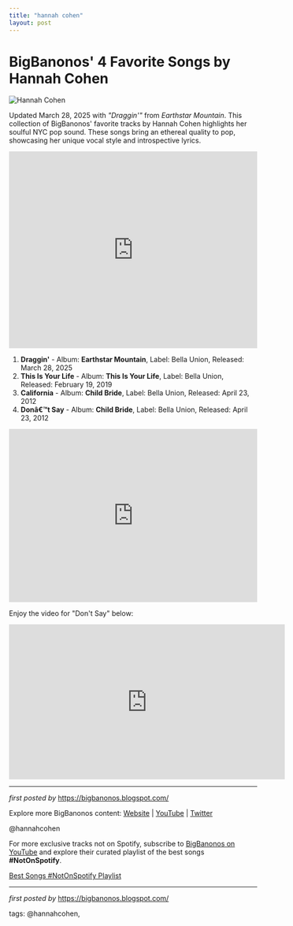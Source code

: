 ```yaml
---
title: "hannah cohen"
layout: post
---
```

<h1>BigBanonos' 4 Favorite Songs by Hannah Cohen</h1> <img alt="Hannah Cohen" src="https://opositivefestival.org/wp-content/uploads/2024/08/Hannah-Cohen_sq.jpg" /> <p>Updated March 28, 2025 with <em>"Draggin'"</em> from <em>Earthstar Mountain</em>. This collection of BigBanonos' favorite tracks by Hannah Cohen highlights her soulful NYC pop sound. These songs bring an ethereal quality to pop, showcasing her unique vocal style and introspective lyrics.</p> <!-- Latest video -->
<iframe width="100%" height="400" src="https://www.youtube.com/embed/DLjQSELOB6U" title="Hannah Cohen - Draggin' (Official Video)" frameborder="0" allow="accelerometer; autoplay; clipboard-write; encrypted-media; gyroscope; picture-in-picture; web-share" allowfullscreen></iframe> <ol> <li><strong>Draggin'</strong> - Album: <strong>Earthstar Mountain</strong>, Label: Bella Union, Released: March 28, 2025</li> <li><strong>This Is Your Life</strong> - Album: <strong>This Is Your Life</strong>, Label: Bella Union, Released: February 19, 2019</li> <li><strong>California</strong> - Album: <strong>Child Bride</strong>, Label: Bella Union, Released: April 23, 2012</li> <li><strong>Donâ€™t Say</strong> - Album: <strong>Child Bride</strong>, Label: Bella Union, Released: April 23, 2012</li>
</ol> <div> <iframe allow="autoplay; clipboard-write; encrypted-media; fullscreen; picture-in-picture" allowfullscreen="" frameborder="0" height="352" loading="lazy" src="https://open.spotify.com/embed/playlist/1RrM8bsUgDAJ8mq48QcvUV?utm_source=generator" width="100%"></iframe>
</div> <p>Enjoy the video for "Don't Say" below:</p> <iframe allow="accelerometer; autoplay; encrypted-media; gyroscope; picture-in-picture" allowfullscreen="" frameborder="0" height="315" src="https://www.youtube.com/embed/videoseries?list=PLtuNtuTatqI0Lsq216ca4ku_vzwdNo0GZ" width="560"></iframe> <hr /> <p><em>first posted by</em> <a href="https://bigbanonos.blogspot.com/">https://bigbanonos.blogspot.com/</a></p> <div> <p>Explore more BigBanonos content: <a href="https://bigbanonos.blogspot.com/">Website</a> | <a href="https://www.youtube.com/@BigBanonos">YouTube</a> | <a href="https://x.com/bigbanonos">Twitter</a></p>
</div> <!--Tags-->
<p>@hannahcohen</p>


<!--Subscribe and Playlist Links-->
<div>
    <p>For more exclusive tracks not on Spotify, subscribe to <a href="https://www.youtube.com/@BigBanonos" target="_blank">BigBanonos on YouTube</a> and explore their curated playlist of the best songs <strong>#NotOnSpotify</strong>.</p>
    <p><a href="https://www.youtube.com/playlist?list=PLtuNtuTatqI0kFahUCbtbfenC_ET5O_tr" target="_blank">Best Songs #NotOnSpotify Playlist<br /></a></p></div>

<hr />

<p><em>first posted by</em> <a href="https://bigbanonos.blogspot.com/" rel="noopener" target="_new">https://bigbanonos.blogspot.com/</a></p>

<p>tags: @hannahcohen,</p>
